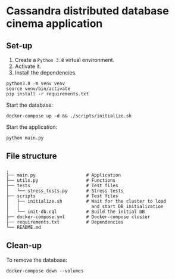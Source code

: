 # Cassandra distributed database cinema application
## Set-up
1. Create a `Python 3.8` virtual environment.
2. Activate it.
3. Install the dependencies.
```shell
python3.8 -m venv venv
source venv/bin/activate
pip install -r requirements.txt
```

Start the database:
```shell
docker-compose up -d && ./scripts/initialize.sh
```

Start the application:
```shell
python main.py
```

## File structure
```
.
├── main.py                   # Application
├── utils.py                  # Functions
├── tests                     # Test files
│   └── stress_tests.py       # Stress tests
├── scripts                   # Test files
│   ├── initialize.sh         # Wait for the cluster to load
│   │                           and start DB initialization
│   └── init-db.cql           # Build the initial DB
├── docker-compose.yml        # Docker-compose cluster
├── requirements.txt          # Dependencies
└── README.md
```

## Clean-up
To remove the database:
```shell
docker-compose down --volumes
```
